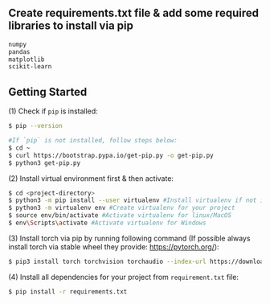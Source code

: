 ## Create requirements.txt file & add some required libraries to install via pip
```bash
numpy
pandas
matplotlib
scikit-learn
```


## Getting Started

(1) Check if `pip` is installed:
```bash
$ pip --version

#If `pip` is not installed, follow steps below:
$ cd ~
$ curl https://bootstrap.pypa.io/get-pip.py -o get-pip.py
$ python3 get-pip.py
```

(2) Install virtual environment first & then activate:
```bash
$ cd <project-directory>
$ python3 -m pip install --user virtualenv #Install virtualenv if not installed in your system
$ python3 -m virtualenv env #Create virtualenv for your project
$ source env/bin/activate #Activate virtualenv for linux/MacOS
$ env\Scripts\activate #Activate virtualenv for Windows
```

(3) Install torch via pip by running following command (If possible always install torch via stable wheel they provide: https://pytorch.org/):
```bash
$ pip3 install torch torchvision torchaudio --index-url https://download.pytorch.org/whl/cpu
```

(4) Install all dependencies for your project from `requirement.txt` file:
```bash
$ pip install -r requirements.txt